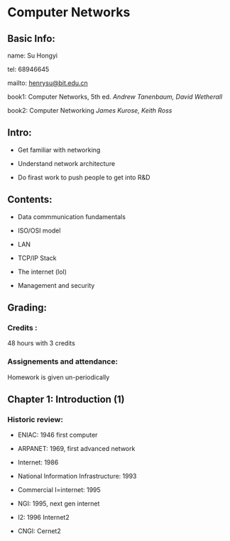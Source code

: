 # Computer Networks

## Basic Info:

name: Su Hongyi

tel: 68946645

mailto: henrysu@bit.edu.cn

book1: Computer Networks, 5th ed. *Andrew Tanenbaum, David Wetherall*

book2: Computer Networking *James Kurose, Keith Ross*

## Intro:

* Get familiar with networking 

* Understand network architecture

* Do firast work to push people to get into R&D

## Contents:

* Data commmunication fundamentals

* ISO/OSI model

* LAN

* TCP/IP Stack

* The internet (lol)

* Management and security

## Grading:

### Credits :

48 hours with 3 credits

### Assignements and attendance:

Homework is given un-periodically

## Chapter 1: Introduction (1)

### Historic review:

* ENIAC: 1946 first computer

* ARPANET: 1969, first advanced network

* Internet: 1986

* National Information Infrastructure: 1993

* Commercial I=internet: 1995

* NGI: 1995,  next gen internet

* I2: 1996 Internet2 

* CNGI: Cernet2
